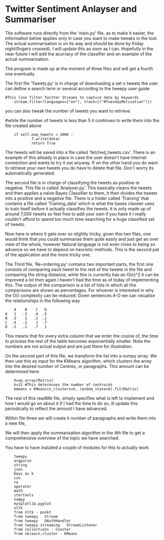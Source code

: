 # Twitter Sentiment Anlayser and Summariser 

The software runs directly from the 'main.py' file, as to make it easier, the information below applies only in case you want to make tweaks in the tool. The actual summarisation is on its way and should be done by friday night(fingers crossed). I will update this as soon as I can. Hopefully in the near future I will add the acurracy of the classifier and an example of the actual summarisation.

The program is made up at the moment of three files and will get a fourth one eventually

The first file ‘Tweety.py’ is in charge of downloading a set o tweets the user can define a search term or several according to the tweepy  user guide

	#This line filter Twitter Streams to capture data by keywords
    	stream.filter(languages=["en"], track=[("#TuesdayMotivation")])

you can also tweak the number of tweets you want to retrieve.

  #while the number of tweets is less than 5 it continues to write them into the file created above
  
        if self.num_tweets < 1000 :                
                f.write(data)     
                return True
                
The tweets will be saved into a file called ‘fetched_tweets.csv’. There is an example of this already in place in case the user doesn't have internet connection and wants to try it out anyway. If on the other hand you do want to retrieve your own tweets you do have to delete that file. Don´t worry its automatically generated.

The second file is in charge of classifying the tweets as positive or negative. This file is called ‘Analyser.py’. This basically cleans the tweets and then applies a naïve Bayes Classifier  to them, it then divides the tweets into a positive and a negative file. There is a folder called ‘Training’ that contains a file called ‘Training_data’ which is what the bases classier uses to train itself before it actually classifies the tweets. it is only made up of around 7,000 tweets so feel free to add your own if you have it I really couldn't afford to spend too much time searching for a huge classified set of tweets.

Now here is where it gets ever so slightly tricky, given this two files, one would think that you could summarise them quite easily and just get an over view of the whole, however Natural language is not even close to being so advance so we have to depend on heuristic methods. This is the second pat of the application and the more tricky one.

The Third file, ‘Re-ordering.py' contains two important parts, the first one consists of comparing each tweet to the rest of the tweets in the file and comparing the string distance, while this is currently has an O(n)^2 it can be improved a lot then again I haven't had the time as of today of implementing this. The output of the comparison is a list of lists in which all the comparisons are shown as percentages. For whoever is interested in why the O() complexity can be reduced:
	Given sentences A-D we can visualise the relationships in the following way
  
	    A    B    C   D	
	A   1   .3   .4  .5
	B  .3    1   .2  .1
	C  .4   .2    1  .7
 	D  .5   .1   .7   1
  
This means that for every extra column that we enter the cosine of, the time to process the rest of the table becomes exponentially smaller. Note the numbers are not actual output and are just there for illustration.

On the second part of this file, we transform the list into a numpy array. We then use this as input for the KMeans algorithm, which clusters the array into the desired number of Centres, or paragraphs. This amount can be determined here:	

		X=np.array(Matrix)            
		k=12 #This determines the number of centroids
		kmeans = KMeans(n_clusters=k, random_state=0).fit(Matrix)

The rest of this readMe file, simply specifies what is left to implement and how I would go on about it if I had the time to do so, ill update this periodically to reflect the amount I have advanced.

Within file three we will create k number of paragraphs and write them into a new file, 

We will then apply the summarisation algorithm in the 4th file to get a comprehensive overview of the topic we have searched.


You have to have installed a couple of modules for this to actually work 

        tweepy 
        argparse 
        string 
        json 
        Keys as k 
        csv
        re 
        operator 
        math    
        itertools
        numpy 
        matplotlib.pyplot
        nltk
        from nltk - punkt
        from tweepy   Stream 
        from tweepy   OAuthHandler 
        from tweepy.streaming   StreamListener 
        from collections - Counter
        from sklearn.cluster - KMeans
